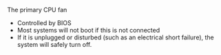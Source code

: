 The primary CPU fan
- Controlled by BIOS
- Most systems will not boot if this is not connected
- If it is unplugged or disturbed (such as an electrical short failure), the system will safely turn off.